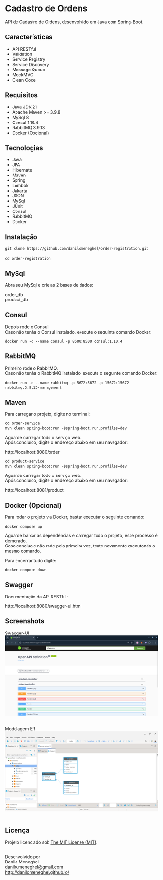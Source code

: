 # Cadastro de Ordens

API de Cadastro de Ordens, desenvolvido em Java com Spring-Boot.


## Características

- API RESTful
- Validation
- Service Registry
- Service Discovery
- Message Queue
- MockMVC
- Clean Code

## Requisitos

- Java JDK 21
- Apache Maven >= 3.9.8
- MySql 8
- Consul 1.10.4
- RabbitMQ 3.9.13
- Docker (Opcional)


## Tecnologias

- Java
- JPA
- Hibernate
- Maven
- Spring
- Lombok
- Jakarta
- JSON
- MySql
- JUnit
- Consul
- RabbitMQ
- Docker


## Instalação

```
git clone https://github.com/danilomeneghel/order-registration.git

cd order-registration
```


## MySql

Abra seu MySql e crie as 2 bases de dados:

order_db <br>
product_db


## Consul

Depois rode o Consul.<br>
Caso não tenha o Consul instalado, execute o seguinte comando Docker:

```
docker run -d --name consul -p 8500:8500 consul:1.10.4
```

## RabbitMQ

Primeiro rode o RabbitMQ.<br>
Caso não tenha o RabbitMQ instalado, execute o seguinte comando Docker:

```
docker run -d --name rabbitmq -p 5672:5672 -p 15672:15672 rabbitmq:3.9.13-management
```


## Maven

Para carregar o projeto, digite no terminal:

```
cd order-service
mvn clean spring-boot:run -Dspring-boot.run.profiles=dev
```

Aguarde carregar todo o serviço web. <br>
Após concluído, digite o endereço abaixo em seu navegador: <br>

http://localhost:8080/order <br>


```
cd product-service
mvn clean spring-boot:run -Dspring-boot.run.profiles=dev
```

Aguarde carregar todo o serviço web. <br>
Após concluído, digite o endereço abaixo em seu navegador: <br>

http://localhost:8081/product <br>


## Docker (Opcional)

Para rodar o projeto via Docker, bastar executar o seguinte comando:

```
docker compose up
```

Aguarde baixar as dependências e carregar todo o projeto, esse processo é demorado. <br>
Caso conclua e não rode pela primeira vez, tente novamente executando o mesmo comando. <br>

Para encerrar tudo digite:

```
docker compose down
```


## Swagger

Documentação da API RESTful:

http://localhost:8080/swagger-ui.html


## Screenshots

Swagger-UI <br>
![Screenshots](screenshots/screenshot01.png) <br><br>

Modelagem ER <br>
![Screenshots](screenshots/screenshot02.png) <br><br>


## Licença

Projeto licenciado sob <a href="LICENSE">The MIT License (MIT)</a>.<br><br>


Desenvolvido por<br>
Danilo Meneghel<br>
danilo.meneghel@gmail.com<br>
http://danilomeneghel.github.io/<br>
